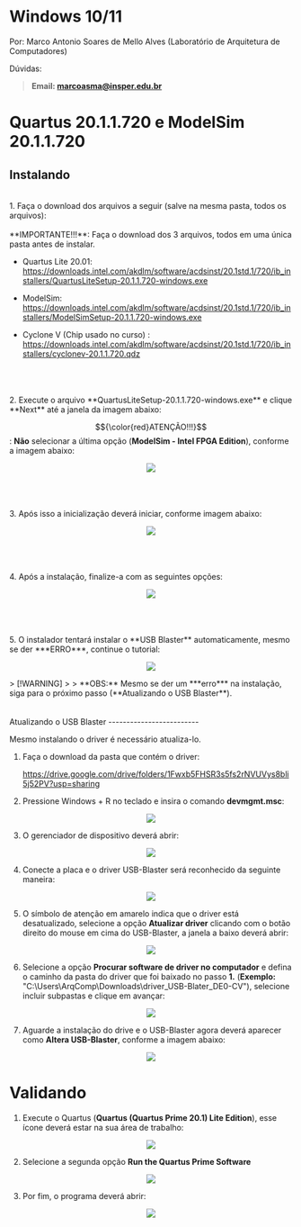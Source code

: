 Windows 10/11
==========

Por: Marco Antonio Soares de Mello Alves (Laboratório de Arquitetura de
Computadores)

Dúvidas:

> **Email: marcoasma@insper.edu.br**

Quartus 20.1.1.720 e ModelSim 20.1.1.720
============================

Instalando
----------
<br/>
1.  Faça o download dos arquivos a seguir (salve na mesma pasta, todos os arquivos):
<br/>
<br/>
**IMPORTANTE!!!**: Faça o download dos 3 arquivos, todos em uma única pasta antes de instalar. 

-   Quartus Lite 20.01:
    https://downloads.intel.com/akdlm/software/acdsinst/20.1std.1/720/ib_installers/QuartusLiteSetup-20.1.1.720-windows.exe

-   ModelSim:
    https://downloads.intel.com/akdlm/software/acdsinst/20.1std.1/720/ib_installers/ModelSimSetup-20.1.1.720-windows.exe

-   Cyclone V (Chip usado no curso) :
    https://downloads.intel.com/akdlm/software/acdsinst/20.1std.1/720/ib_installers/cyclonev-20.1.1.720.qdz
<br/>
<br/>
<br/>
2.  Execute o arquivo **QuartusLiteSetup-20.1.1.720-windows.exe** e clique **Next** até a janela da imagem abaixo:

$${\color{red}ATENÇÃO!!!}$$: **Não** selecionar a última opção (**ModelSim - Intel FPGA Edition**), conforme a imagem abaixo:

<p align="center">
  <img src="imgs/nao_selecionar.png">
</p>
<br/>
<br/>
<br/>
3. Após isso a inicialização deverá iniciar, conforme imagem abaixo:

<p align="center">
  <img src="imgs/installQuartus.png">
</p>
<br/>
<br/>
<br/>
4.  Após a instalação, finalize-a com as seguintes opções:

<p align="center">
  <img src="imgs/finish.png">
</p>
<br/>
<br/>
<br/>
5.  O instalador tentará instalar o **USB Blaster** automaticamente, mesmo se der ***ERRO***, continue o tutorial:

<p align="center">
  <img src="imgs/UBSblaster.png">
</p>
> [!WARNING]
>
> **OBS:** Mesmo se der um ***erro*** na instalação, siga para o próximo passo (**Atualizando o USB Blaster**).
<br/>
<br/>
<br/>
Atualizando o USB Blaster
-------------------------

Mesmo instalando o driver é necessário atualiza-lo.

1.  Faça o download da pasta que contém o driver:

    https://drive.google.com/drive/folders/1Fwxb5FHSR3s5fs2rNVUVys8bli5j52PV?usp=sharing


2.  Pressione Windows + R no teclado e insira o comando **devmgmt.msc**:

<p align="center">
  <img src="imgs/devmgmt.png">
</p>


3.  O gerenciador de dispositivo deverá abrir:

<p align="center">
  <img src="imgs/gerenciadorDISP.png">
</p>


4.  Conecte a placa e o driver USB-Blaster será reconhecido da seguinte
    maneira:

<p align="center">
  <img src="imgs/blasterNreconhecido.png">
</p>


5.  O símbolo de atenção em amarelo indica que o driver está
    desatualizado, selecione a opção **Atualizar driver** clicando com o
    botão direito do mouse em cima do USB-Blaster, a janela a baixo
    deverá abrir:

<p align="center">
  <img src="imgs/atualizarBlaster.png">
</p>


6.  Selecione a opção **Procurar software de driver no computador** e
    defina o caminho da pasta do driver que foi baixado no passo **1.** (**Exemplo:** "C:\Users\ArqComp\Downloads\driver_USB-Blater_DE0-CV"),
    selecione incluir subpastas e clique em avançar:

<p align="center">
  <img src="imgs/incluirSub.png">
</p>


7.  Aguarde a instalação do drive e o USB-Blaster agora deverá aparecer
    como **Altera USB-Blaster**, conforme a imagem abaixo:

<p align="center">
  <img src="imgs/AlteraUSB.png">
</p>


Validando
=========

1.  Execute o Quartus (**Quartus (Quartus Prime 20.1) Lite Edition**),
    esse ícone deverá estar na sua área de trabalho:

<p align="center">
  <img src="imgs/IconeQuartus.png">
</p>


2.  Selecione a segunda opção **Run the Quartus Prime Software**

<p align="center">
  <img src="imgs/Run.png">
</p>

3.  Por fim, o programa deverá abrir:

<p align="center">
  <img src="imgs/quartusAberto.png">
</p>
